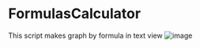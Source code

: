 # FormulasCalculator

This script makes graph by formula in text view
![image](https://user-images.githubusercontent.com/67959852/236701023-6efe80a4-4861-470e-b736-a86900ab4f20.png)
